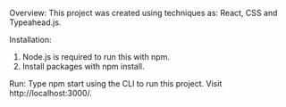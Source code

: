 Overview:
This project was created using techniques as: React, CSS and Typeahead.js.

Installation:
1. Node.js is required to run this with npm.
2. Install packages with npm install.

Run:
Type npm start using the CLI to run this project. Visit http://localhost:3000/.
